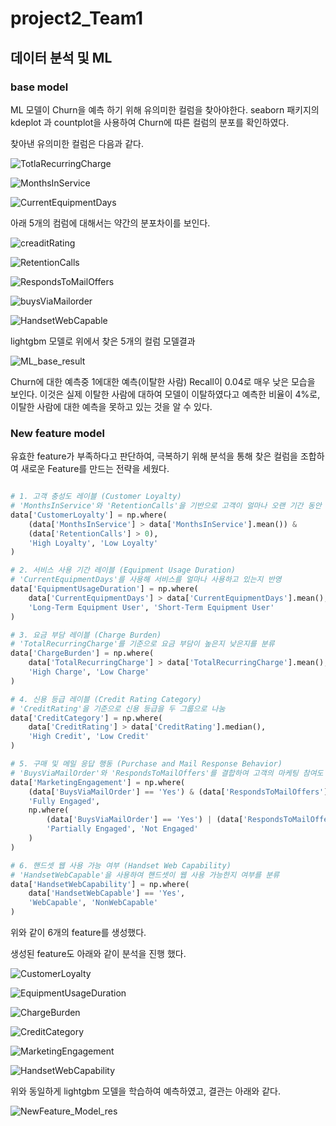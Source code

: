 # project2_Team1

## 데이터 분석 및 ML

### base model
ML 모델이 Churn을 예측 하기 위해 유의미한 컬럼을 찾아야한다.
seaborn 패키지의 kdeplot 과 countplot을 사용하여 Churn에 따른 컬럼의 분포를 확인하였다.

찾아낸 유의미한 컬럼은 다음과 같다.

![TotlaRecurringCharge](https://github.com/SKNETWORKS-FAMILY-AICAMP/SKN04-2nd-1Team/blob/readme/ML_base_image/TotlaRecurringCharge.png)

![MonthsInService](https://github.com/SKNETWORKS-FAMILY-AICAMP/SKN04-2nd-1Team/blob/readme/ML_base_image/MonthsInService.png)

![CurrentEquipmentDays](https://github.com/SKNETWORKS-FAMILY-AICAMP/SKN04-2nd-1Team/blob/readme/ML_base_image/CurrentEquipmentDays.png)


아래 5개의 컴럼에 대해서는 약간의 분포차이를 보인다.

![creaditRating](https://github.com/SKNETWORKS-FAMILY-AICAMP/SKN04-2nd-1Team/blob/readme/ML_base_image/creaditRating.png)

![RetentionCalls](https://github.com/SKNETWORKS-FAMILY-AICAMP/SKN04-2nd-1Team/blob/readme/ML_base_image/RetentionCalls.png)

![RespondsToMailOffers](https://github.com/SKNETWORKS-FAMILY-AICAMP/SKN04-2nd-1Team/blob/readme/ML_base_image/RespondsToMailOffers.png)

![buysViaMailorder](https://github.com/SKNETWORKS-FAMILY-AICAMP/SKN04-2nd-1Team/blob/readme/ML_base_image/buysViaMailorder.png)

![HandsetWebCapable](https://github.com/SKNETWORKS-FAMILY-AICAMP/SKN04-2nd-1Team/blob/readme/ML_base_image/HandsetWebCapable.png)

lightgbm 모델로 위에서 찾은 5개의 컬럼
모델결과

![ML_base_result](https://github.com/SKNETWORKS-FAMILY-AICAMP/SKN04-2nd-1Team/blob/readme/ML_base_image/ML_base.png)

Churn에 대한 예측중 1에대한 예측(이탈한 사람) Recall이 0.04로 매우 낮은 모습을 보인다.
이것은 실제 이탈한 사람에 대하여 모델이 이탈하였다고 예측한 비율이 4%로, 이탈한 사람에 대한 예측을 못하고 있는 것을 알 수 있다.


### New feature model

유효한 feature가 부족하다고 판단하여, 극복하기 위해 분석을 통해 찾은 컬럼을 조합하여 새로운 Feature를 만드는 전략을 세웠다.

```Python

# 1. 고객 충성도 레이블 (Customer Loyalty)
# 'MonthsInService'와 'RetentionCalls'을 기반으로 고객이 얼마나 오랜 기간 동안 서비스에 머물렀는지, 그리고 고객 유지 노력의 결과를 반영
data['CustomerLoyalty'] = np.where(
    (data['MonthsInService'] > data['MonthsInService'].mean()) &
    (data['RetentionCalls'] > 0), 
    'High Loyalty', 'Low Loyalty'
)

# 2. 서비스 사용 기간 레이블 (Equipment Usage Duration)
# 'CurrentEquipmentDays'를 사용해 서비스를 얼마나 사용하고 있는지 반영
data['EquipmentUsageDuration'] = np.where(
    data['CurrentEquipmentDays'] > data['CurrentEquipmentDays'].mean(), 
    'Long-Term Equipment User', 'Short-Term Equipment User'
)

# 3. 요금 부담 레이블 (Charge Burden)
# 'TotalRecurringCharge'를 기준으로 요금 부담이 높은지 낮은지를 분류
data['ChargeBurden'] = np.where(
    data['TotalRecurringCharge'] > data['TotalRecurringCharge'].mean(), 
    'High Charge', 'Low Charge'
)

# 4. 신용 등급 레이블 (Credit Rating Category)
# 'CreditRating'을 기준으로 신용 등급을 두 그룹으로 나눔
data['CreditCategory'] = np.where(
    data['CreditRating'] > data['CreditRating'].median(), 
    'High Credit', 'Low Credit'
)

# 5. 구매 및 메일 응답 행동 (Purchase and Mail Response Behavior)
# 'BuysViaMailOrder'와 'RespondsToMailOffers'를 결합하여 고객의 마케팅 참여도 파악
data['MarketingEngagement'] = np.where(
    (data['BuysViaMailOrder'] == 'Yes') & (data['RespondsToMailOffers'] == 'Yes'), 
    'Fully Engaged',
    np.where(
        (data['BuysViaMailOrder'] == 'Yes') | (data['RespondsToMailOffers'] == 'Yes'), 
        'Partially Engaged', 'Not Engaged'
    )
)

# 6. 핸드셋 웹 사용 가능 여부 (Handset Web Capability)
# 'HandsetWebCapable'을 사용하여 핸드셋이 웹 사용 가능한지 여부를 분류
data['HandsetWebCapability'] = np.where(
    data['HandsetWebCapable'] == 'Yes', 
    'WebCapable', 'NonWebCapable'
)

```
위와 같이 6개의 feature를 생성했다.

생성된 feature도 아래와 같이 분석을 진행 했다.


![CustomerLoyalty](https://github.com/SKNETWORKS-FAMILY-AICAMP/SKN04-2nd-1Team/blob/readme/ML_NewFeature/CustomerLoyalty.png)

![EquipmentUsageDuration](https://github.com/SKNETWORKS-FAMILY-AICAMP/SKN04-2nd-1Team/blob/readme/ML_NewFeature/EquipmentUsageDuration.png)

![ChargeBurden](https://github.com/SKNETWORKS-FAMILY-AICAMP/SKN04-2nd-1Team/blob/readme/ML_NewFeature/ChargeBurden.png)

![CreditCategory](https://github.com/SKNETWORKS-FAMILY-AICAMP/SKN04-2nd-1Team/blob/readme/ML_NewFeature/CreditCategory.png)

![MarketingEngagement](https://github.com/SKNETWORKS-FAMILY-AICAMP/SKN04-2nd-1Team/blob/readme/ML_NewFeature/MarketingEngagement.png)

![HandsetWebCapability](https://github.com/SKNETWORKS-FAMILY-AICAMP/SKN04-2nd-1Team/blob/readme/ML_NewFeature/HandsetWebCapability.png)

위와 동일하게 lightgbm 모델을 학습하여 예측하였고, 결관는 아래와 같다.

![NewFeature_Model_res](https://github.com/SKNETWORKS-FAMILY-AICAMP/SKN04-2nd-1Team/blob/readme/ML_NewFeature/Model_res.png)


